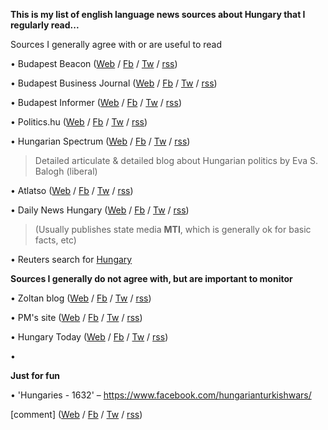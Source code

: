 **This is my list of english language news sources about Hungary that I regularly read...**


Sources I generally agree with or are useful to read

• Budapest Beacon ([Web](https://budapestbeacon.com) / [Fb](https://www.facebook.com/BudapestBeacon) / [Tw](https://twitter.com/budapestbeacon) / [rss](www))

• Budapest Business Journal ([Web](http://www.bbj.hu/) / [Fb](https://www.facebook.com/budapestbusinessjournal/) / [Tw](www) /  [rss](www))

• Budapest Informer ([Web](www) / [Fb](www) / [Tw](www) / [rss](www))

• Politics.hu ([Web](http://www.politics.hu) / [Fb](www) / [Tw](https://twitter.com/politicshu) /  [rss](www))

• Hungarian Spectrum ([Web](http://hungarianspectrum.org) / [Fb](https://www.facebook.com/Hungarian-Spectrum-222092944468208) / [Tw](https://twitter.com/esbalogh) / [rss](www))

> Detailed articulate & detailed blog about Hungarian politics by Eva S. Balogh (liberal)

• Atlatso ([Web](https://english.atlatszo.hu) / [Fb](https://www.facebook.com/atlatszo.hu) / [Tw](https://twitter.com/Atlatszo) /  [rss](www))

• Daily News Hungary ([Web](https://dailynewshungary.com/) / [Fb](https://www.facebook.com/dailynewshungary) / [Tw](https://twitter.com/dnewshungary) / [rss](www))

> (Usually publishes state media **MTI**, which is generally ok for basic facts, etc)

• Reuters search for [Hungary](https://www.reuters.com/search/news?blob=hungary&sortBy=date&dateRange=all)

**Sources I generally do not agree with, but are important to monitor**

• Zoltan blog  ([Web](www) / [Fb](www) / [Tw](www) / [rss](www))

• PM's site ([Web](www) / [Fb](www) / [Tw](www) / [rss](www))

• Hungary Today ([Web](www) / [Fb](www) / [Tw](www) / [rss](www))

• 

**Just for fun**

• 'Hungaries - 1632'
– https://www.facebook.com/hungarianturkishwars/

[comment] ([Web](www) / [Fb](www) / [Tw](www) / [rss](www))
